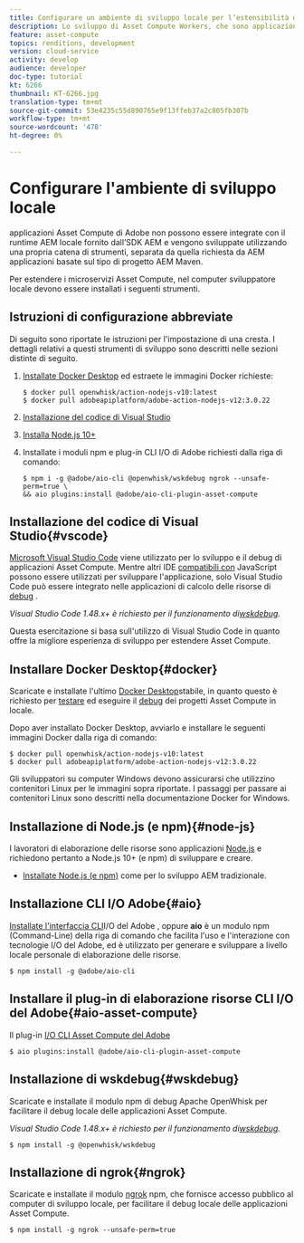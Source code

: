 ```yaml
---
title: Configurare un ambiente di sviluppo locale per l’estensibilità di elaborazione risorse
description: Lo sviluppo di Asset Compute Workers, che sono applicazioni JavaScript Node.js, richiede strumenti di sviluppo specifici che differiscono da quelli tradizionali AEM sviluppo, che vanno da Node.js e vari moduli npm a Docker Desktop e Microsoft Visual Studio Code.
feature: asset-compute
topics: renditions, development
version: cloud-service
activity: develop
audience: developer
doc-type: tutorial
kt: 6266
thumbnail: KT-6266.jpg
translation-type: tm+mt
source-git-commit: 53e4235c55d890765e9f13ffeb37a2c805fb307b
workflow-type: tm+mt
source-wordcount: '478'
ht-degree: 0%

---
```



# Configurare l&#39;ambiente di sviluppo locale

 applicazioni Asset Compute di Adobe non possono essere integrate con il runtime AEM locale fornito dall’SDK AEM e vengono sviluppate utilizzando una propria catena di strumenti, separata da quella richiesta da AEM applicazioni basate sul tipo di progetto AEM Maven.

Per estendere i microservizi Asset Compute, nel computer sviluppatore locale devono essere installati i seguenti strumenti.

## Istruzioni di configurazione abbreviate

Di seguito sono riportate le istruzioni per l&#39;impostazione di una cresta. I dettagli relativi a questi strumenti di sviluppo sono descritti nelle sezioni distinte di seguito.

1. [Installate Docker Desktop](https://www.docker.com/products/docker-desktop) ed estraete le immagini Docker richieste:

   ```
   $ docker pull openwhisk/action-nodejs-v10:latest
   $ docker pull adobeapiplatform/adobe-action-nodejs-v12:3.0.22
   ```

1. [Installazione del codice di Visual Studio](https://code.visualstudio.com/download)
1. [Installa Node.js 10+](../../local-development-environment/development-tools.md#node-js)
1. Installate i moduli npm e  plug-in CLI I/O di Adobe richiesti dalla riga di comando:

   ```
   $ npm i -g @adobe/aio-cli @openwhisk/wskdebug ngrok --unsafe-perm=true \
   && aio plugins:install @adobe/aio-cli-plugin-asset-compute
   ```

## Installazione del codice di Visual Studio{#vscode}

[Microsoft Visual Studio Code](https://code.visualstudio.com/download) viene utilizzato per lo sviluppo e il debug di applicazioni Asset Compute. Mentre altri IDE [compatibili con](../../local-development-environment/development-tools.md#set-up-the-development-ide) JavaScript possono essere utilizzati per sviluppare l&#39;applicazione, solo Visual Studio Code può essere integrato nelle applicazioni di calcolo delle risorse di [debug](../test-debug/debug.md) .

_Visual Studio Code 1.48.x+ è richiesto per il funzionamento di[wskdebug](#wskdebug)._

Questa esercitazione si basa sull&#39;utilizzo di Visual Studio Code in quanto offre la migliore esperienza di sviluppo per estendere Asset Compute.

## Installare Docker Desktop{#docker}

Scaricate e installate l&#39;ultimo [Docker Desktop](https://www.docker.com/products/docker-desktop)stabile, in quanto questo è richiesto per [testare](../test-debug/test.md) ed eseguire il [debug](../test-debug/debug.md) dei progetti Asset Compute in locale.

Dopo aver installato Docker Desktop, avviarlo e installare le seguenti immagini Docker dalla riga di comando:

```
$ docker pull openwhisk/action-nodejs-v10:latest
$ docker pull adobeapiplatform/adobe-action-nodejs-v12:3.0.22
```

Gli sviluppatori su computer Windows devono assicurarsi che utilizzino contenitori Linux per le immagini sopra riportate. I passaggi per passare ai contenitori Linux sono descritti nella documentazione [](https://docs.docker.com/docker-for-windows/)Docker for Windows.

## Installazione di Node.js (e npm){#node-js}

I lavoratori di elaborazione delle risorse sono applicazioni [Node.js](https://nodejs.org/) e richiedono pertanto a Node.js 10+ (e npm) di sviluppare e creare.

+ [Installate Node.js (e npm)](../../local-development-environment/development-tools.md#node-js) come per lo sviluppo AEM tradizionale.

## Installazione  CLI I/O Adobe{#aio}

[Installate l&#39;interfaccia CLI](../../local-development-environment/development-tools.md#aio-cli)I/O del Adobe , oppure __aio__ è un modulo npm (Command-Line) della riga di comando che facilita l&#39;uso e l&#39;interazione con  tecnologie I/O del Adobe, ed è utilizzato per generare e sviluppare a livello locale personale di elaborazione delle risorse.

```
$ npm install -g @adobe/aio-cli
```

## Installare il plug-in di elaborazione risorse CLI I/O del Adobe{#aio-asset-compute}

Il plug-in [I/O CLI Asset Compute del Adobe](https://github.com/adobe/aio-cli-plugin-asset-compute)

```
$ aio plugins:install @adobe/aio-cli-plugin-asset-compute
```

## Installazione di wskdebug{#wskdebug}

Scaricate e installate il modulo npm di debug [](https://www.npmjs.com/package/@openwhisk/wskdebug) Apache OpenWhisk per facilitare il debug locale delle applicazioni Asset Compute.

_Visual Studio Code 1.48.x+ è richiesto per il funzionamento di[wskdebug](#wskdebug)._

```
$ npm install -g @openwhisk/wskdebug
```

## Installazione di ngrok{#ngrok}

Scaricate e installate il modulo [ngrok](https://www.npmjs.com/package/ngrok) npm, che fornisce accesso pubblico al computer di sviluppo locale, per facilitare il debug locale delle applicazioni Asset Compute.

```
$ npm install -g ngrok --unsafe-perm=true
```
